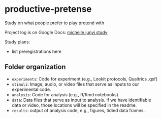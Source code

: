 # productive-pretense

Study on what people prefer to play pretend with

Project log is on Google Docs: [michelle junyi study](https://docs.google.com/document/d/1ub5VmtEppOtg0N6cwpTX78WhH27qGXKiiRklwxpYYe0/edit?usp=sharing)

Study plans:

- list preregistrations here

## Folder organization

- `experiments`: Code for experiment (e.g., Lookit protocols, Qualtrics .qsf)
- `stimuli`: Image, audio, or video files that serve as inputs to our experimental code.
- `analysis`: Code for analysis (e.g., R/Rmd notebooks)
- `data`: Data files that serve as input to analysis. If we have identifiable data or video, those locations will be specified in the readme.
- `results`: output of analysis code, e.g., figures, tidied data frames.
